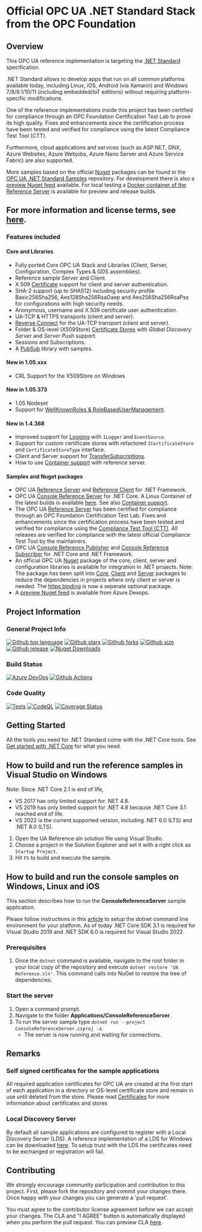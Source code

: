 
# Official OPC UA .NET Standard Stack from the OPC Foundation

## Overview
This OPC UA reference implementation is targeting the [.NET Standard](https://docs.microsoft.com/en-us/dotnet/standard/net-standard) specification.

.NET Standard allows to develop apps that run on all common platforms available today, including Linux, iOS, Android (via Xamarin) and Windows 7/8/8.1/10/11 (including embedded/IoT editions) without requiring platform-specific modifications. 

One of the reference implementations inside this project has been certified for compliance through an OPC Foundation Certification Test Lab to prove its high quality. Fixes and enhancements since the certification process have been tested and verified for compliance using the latest Compliance Test Tool (CTT).

Furthermore, cloud applications and services (such as ASP.NET, DNX, Azure Websites, Azure Webjobs, Azure Nano Server and Azure Service Fabric) are also supported.

More samples based on the official [Nuget](https://www.nuget.org/packages/OPCFoundation.NetStandard.Opc.Ua/) packages can be found in the [OPC UA .NET Standard Samples](https://github.com/OPCFoundation/UA-.NETStandard-Samples) repository. For development there is also a [preview Nuget feed](https://opcfoundation.visualstudio.com/opcua-netstandard/_packaging?_a=feed&feed=opcua-preview%40Local) available. For local testing a [Docker container of the Reference Server](Docs/ContainerReferenceServer.md) is available for preview and release builds.

## For more information and license terms, see [here](http://opcfoundation.github.io/UA-.NETStandard).

### Features included

#### Core and Libraries

* Fully ported Core OPC UA Stack and Libraries (Client, Server, Configuration, Complex Types & GDS assemblies).
* Reference sample Server and Client. 
* X.509 [Certificate](Docs/Certificates.md) support for client and server authentication.
* SHA-2 support (up to SHA512) including security profile Basic256Sha256, Aes128Sha256RsaOaep and  Aes256Sha256RsaPss for configurations with high security needs.
* Anonymous, username and X.509 certificate user authentication.
* UA-TCP & HTTPS transports (client and server).
* [Reverse Connect](Docs/ReverseConnect.md) for the UA-TCP transport (client and server).
* Folder & OS-level (X509Store) [Certificate Stores](Docs/Certificates.md) with *Global Discovery Server* and *Server Push* support.
* Sessions and Subscriptions.
* A [PubSub](Docs/PubSub.md) library with samples.

#### **New in 1.05.xxx**
* CRL Support for the X509Store on Windows

#### **New in 1.05.373**
* 1.05 Nodeset
* Support for [WellKnownRoles & RoleBasedUserManagement](Docs/RoleBasedUserManagement.md).

#### **New in 1.4.368**
* Improved support for [Logging](Docs/Logging.md) with `ILogger` and `EventSource`. 
* Support for custom certificate stores with refactored `ICertificateStore` and `CertificateStoreType` interface.
* Client and Server support for [TransferSubscriptions](Docs/TransferSubscription.md).
* How to use [Container support](Docs/ContainerReferenceServer.md) with reference server.

#### Samples and Nuget packages

* OPC UA [Reference Server](Applications/ReferenceServer) and [Reference Client](Applications/ReferenceClient) for .NET Framework.
* OPC UA [Console Reference Server](Applications/ConsoleReferenceServer) for .NET Core. A Linux Container of the latest builds is available [here](https://github.com/OPCFoundation/UA-.NETStandard/pkgs/container/uanetstandard%2Frefserver). See also [Container support](Docs/ContainerReferenceServer.md).
* The OPC UA [Reference Server](Applications/ReferenceServer/README.md) has been certified for compliance through an OPC Foundation Certification Test Lab. Fixes and enhancements since the certification process have been tested and verified for compliance using the [Compliance Test Tool (CTT)](https://opcfoundation.org/developer-tools/certification-test-tools/opc-ua-compliance-test-tool-uactt/). 
    All releases are verified for compliance with the latest official Compliance Test Tool by the maintainers.
* OPC UA [Console Reference Publisher](Applications/ConsoleReferencePublisher/README.md) and [Console Reference Subscriber](Applications/ConsoleReferenceSubscriber/README.md) for .NET Core and .NET Framework.
* An official OPC UA [Nuget](https://www.nuget.org/packages/OPCFoundation.NetStandard.Opc.Ua/) package of the core, client, server and configuration libraries is available for integration in .NET projects. Note: The package has been split into [Core](https://www.nuget.org/packages/OPCFoundation.NetStandard.Opc.Ua.Core/), [Client](https://www.nuget.org/packages/OPCFoundation.NetStandard.Opc.Ua.Client/) and [Server](https://www.nuget.org/packages/OPCFoundation.NetStandard.Opc.Ua.Server/) packages to reduce the dependencies in projects where only client or server is needed. The [https binding](https://www.nuget.org/packages/OPCFoundation.NetStandard.Opc.Ua.Bindings.Https/) is now a seperate optional package.
* A [preview Nuget feed](https://opcfoundation.visualstudio.com/opcua-netstandard/_packaging?_a=feed&feed=opcua-preview%40Local) is available from Azure Devops.

## Project Information

### General Project Info
[![Github top language](https://img.shields.io/github/languages/top/OPCFoundation/UA-.NETStandard)](https://github.com/OPCFoundation/UA-.NETStandard)
[![Github stars](https://img.shields.io/github/stars/OPCFoundation/UA-.NETStandard?style=flat)](https://github.com/OPCFoundation/UA-.NETStandard)
[![Github forks](https://img.shields.io/github/forks/OPCFoundation/UA-.NETStandard?style=flat)](https://github.com/OPCFoundation/UA-.NETStandard)
[![Github size](https://img.shields.io/github/repo-size/OPCFoundation/UA-.NETStandard?style=flat)](https://github.com/OPCFoundation/UA-.NETStandard)
[![Github release](https://img.shields.io/github/v/release/OPCFoundation/UA-.NETStandard?style=flat)](https://github.com/OPCFoundation/UA-.NETStandard/releases)
[![Nuget Downloads](https://img.shields.io/nuget/dt/OPCFoundation.NetStandard.Opc.Ua)](https://www.nuget.org/packages/OPCFoundation.NetStandard.Opc.Ua/)

### Build Status
[![Azure DevOps](https://opcfoundation.visualstudio.com/opcua-netstandard/_apis/build/status/OPCFoundation.UA-.NETStandard?branchName=master)](https://opcfoundation.visualstudio.com/opcua-netstandard/_build/latest?definitionId=14&branchName=master)
[![Github Actions](https://github.com/OPCFoundation/UA-.NETStandard/actions/workflows/buildandtest.yml/badge.svg)](https://github.com/OPCFoundation/UA-.NETStandard/actions/workflows/buildandtest.yml)

### Code Quality
[![Tests](https://img.shields.io/azure-devops/tests/opcfoundation/opcua-netstandard/14/master?style=plastic&label=Tests)](https://opcfoundation.visualstudio.com/opcua-netstandard/_test/analytics?definitionId=14&contextType=build)
[![CodeQL](https://github.com/OPCFoundation/UA-.NETStandard/actions/workflows/codeql-analysis.yml/badge.svg)](https://github.com/OPCFoundation/UA-.NETStandard/actions/workflows/codeql-analysis.yml)
[![Coverage Status](https://codecov.io/gh/OPCFoundation/UA-.NETStandard/branch/master/graph/badge.svg?token=vDf5AnilUt)](https://codecov.io/gh/OPCFoundation/UA-.NETStandard)

## Getting Started
All the tools you need for .NET Standard come with the .NET Core tools. See [Get started with .NET Core](https://docs.microsoft.com/en-us/dotnet/articles/core/getting-started) for what you need.

## How to build and run the reference samples in Visual Studio on Windows

Note: Since .NET Core 2.1 is end of life, 
- VS 2017 has only limited support for .NET 4.8. 
- VS 2019 has only limited support for .NET 4.8 because .NET Core 3.1 reached end of life. 
- VS 2022 is the current supported version, including .NET 6.0 (LTS) and .NET 8.0 (LTS). 

1. Open the UA Reference.sln solution file using Visual Studio. 
2. Choose a project in the Solution Explorer and set it with a right click as `Startup Project`.
3. Hit `F5` to build and execute the sample.

## How to build and run the console samples on Windows, Linux and iOS
This section describes how to run the **ConsoleReferenceServer** sample application.

Please follow instructions in this [article](https://aka.ms/dotnetcoregs) to setup the dotnet command line environment for your platform. As of today .NET Core SDK 3.1 is required for Visual Studio 2019 and .NET SDK 6.0 is required for Visual Studio 2022.

### Prerequisites
1. Once the `dotnet` command is available, navigate to the root folder in your local copy of the repository and execute `dotnet restore 'UA Reference.sln'`. This command calls into NuGet to restore the tree of dependencies.

### Start the server 
1. Open a command prompt. 
2. Navigate to the folder **Applications/ConsoleReferenceServer**. 
3. To run the server sample type `dotnet run --project ConsoleReferenceServer.csproj -a`. 
    - The server is now running and waiting for connections. 

## Remarks

### Self signed certificates for the sample applications

All required application certificates for OPC UA are created at the first start of each application in a directory or OS-level certificate store and remain in use until deleted from the store. Please read [Certificates](Docs/Certificates.md) for more information about certificates and stores

### Local Discovery Server

By default all sample applications are configured to register with a Local Discovery Server (LDS). A reference implementation of a LDS for Windows can be downloaded [here](https://opcfoundation.org/developer-tools/developer-kits-unified-architecture/local-discovery-server-lds). To setup trust with the LDS the certificates need to be exchanged or registration will fail.

## Contributing

We strongly encourage community participation and contribution to this project. First, please fork the repository and commit your changes there. Once happy with your changes you can generate a 'pull request'.

You must agree to the contributor license agreement before we can accept your changes. The CLA and "I AGREE" button is automatically displayed when you perform the pull request. You can preview CLA [here](https://opcfoundation.org/license/cla/ContributorLicenseAgreementv1.0.pdf).
